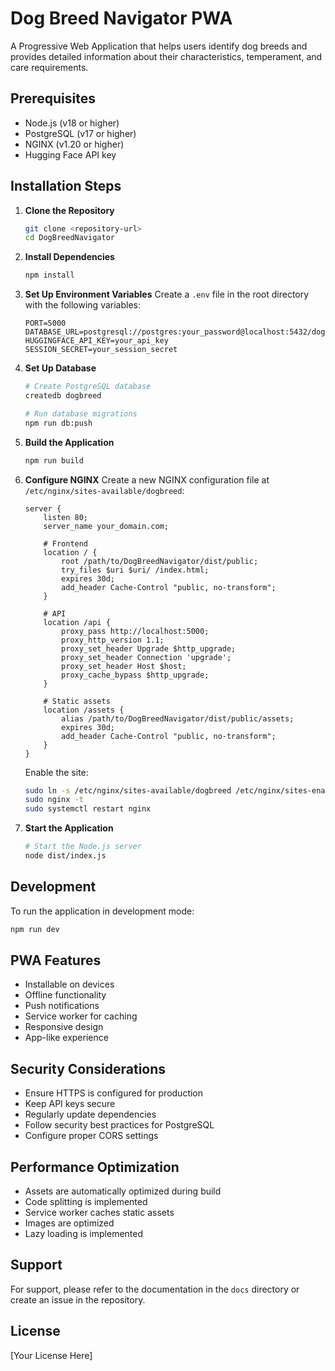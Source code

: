 # Dog Breed Navigator PWA

A Progressive Web Application that helps users identify dog breeds and provides detailed information about their characteristics, temperament, and care requirements.

## Prerequisites

- Node.js (v18 or higher)
- PostgreSQL (v17 or higher)
- NGINX (v1.20 or higher)
- Hugging Face API key

## Installation Steps

1. **Clone the Repository**
   ```bash
   git clone <repository-url>
   cd DogBreedNavigator
   ```

2. **Install Dependencies**
   ```bash
   npm install
   ```

3. **Set Up Environment Variables**
   Create a `.env` file in the root directory with the following variables:
   ```
   PORT=5000
   DATABASE_URL=postgresql://postgres:your_password@localhost:5432/dogbreed
   HUGGINGFACE_API_KEY=your_api_key
   SESSION_SECRET=your_session_secret
   ```

4. **Set Up Database**
   ```bash
   # Create PostgreSQL database
   createdb dogbreed
   
   # Run database migrations
   npm run db:push
   ```

5. **Build the Application**
   ```bash
   npm run build
   ```

6. **Configure NGINX**
   Create a new NGINX configuration file at `/etc/nginx/sites-available/dogbreed`:
   ```nginx
   server {
       listen 80;
       server_name your_domain.com;

       # Frontend
       location / {
           root /path/to/DogBreedNavigator/dist/public;
           try_files $uri $uri/ /index.html;
           expires 30d;
           add_header Cache-Control "public, no-transform";
       }

       # API
       location /api {
           proxy_pass http://localhost:5000;
           proxy_http_version 1.1;
           proxy_set_header Upgrade $http_upgrade;
           proxy_set_header Connection 'upgrade';
           proxy_set_header Host $host;
           proxy_cache_bypass $http_upgrade;
       }

       # Static assets
       location /assets {
           alias /path/to/DogBreedNavigator/dist/public/assets;
           expires 30d;
           add_header Cache-Control "public, no-transform";
       }
   }
   ```

   Enable the site:
   ```bash
   sudo ln -s /etc/nginx/sites-available/dogbreed /etc/nginx/sites-enabled/
   sudo nginx -t
   sudo systemctl restart nginx
   ```

7. **Start the Application**
   ```bash
   # Start the Node.js server
   node dist/index.js
   ```

## Development

To run the application in development mode:
```bash
npm run dev
```

## PWA Features

- Installable on devices
- Offline functionality
- Push notifications
- Service worker for caching
- Responsive design
- App-like experience

## Security Considerations

- Ensure HTTPS is configured for production
- Keep API keys secure
- Regularly update dependencies
- Follow security best practices for PostgreSQL
- Configure proper CORS settings

## Performance Optimization

- Assets are automatically optimized during build
- Code splitting is implemented
- Service worker caches static assets
- Images are optimized
- Lazy loading is implemented

## Support

For support, please refer to the documentation in the `docs` directory or create an issue in the repository.

## License

[Your License Here]
